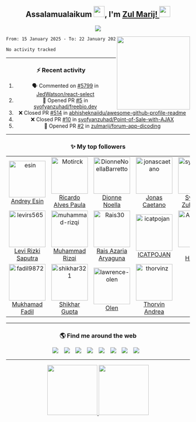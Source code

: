 <h2 align='center'> Assalamualaikum <img height="30px" src="https://raw.githubusercontent.com/zulmarij/zulmarij/master/wave.gif">, I'm <a href="https://github.com/zulmarij?tab=follow">Zul Marij! <img height="30px" src="https://raw.githubusercontent.com/zulmarij/zulmarij/master/catcode.gif"></h2>

<p align='center'>
    <a href="https://github.com/zulmarij?tab=follow"><img src="https://visitor-badge.glitch.me/badge?page_id=zulmarij.zulmarij"></a>
</p>

<p align='center'>
<img align="right" src="https://raw.githubusercontent.com/zulmarij/zulmarij/master/code.gif" width="200">

<!--START_SECTION:waka-->

```txt
From: 15 January 2025 - To: 22 January 2025

No activity tracked
```

<!--END_SECTION:waka-->

</p>

<hr>
<h3 align='center'> ⚡ Recent activity </h3>
<div align='center'>
    
<!--START_SECTION:activity-->
1. 🗣 Commented on [#5799](https://github.com/JedWatson/react-select/issues/5799#issuecomment-1840498654) in [JedWatson/react-select](https://github.com/JedWatson/react-select)
2. 💪 Opened PR [#5](https://github.com/syofyanzuhad/freebio.dev/pull/5) in [syofyanzuhad/freebio.dev](https://github.com/syofyanzuhad/freebio.dev)
3. ❌ Closed PR [#514](https://github.com/abhisheknaiidu/awesome-github-profile-readme/pull/514) in [abhisheknaiidu/awesome-github-profile-readme](https://github.com/abhisheknaiidu/awesome-github-profile-readme)
4. ❌ Closed PR [#10](https://github.com/syofyanzuhad/Point-of-Sale-with-AJAX/pull/10) in [syofyanzuhad/Point-of-Sale-with-AJAX](https://github.com/syofyanzuhad/Point-of-Sale-with-AJAX)
5. 💪 Opened PR [#2](https://github.com/zulmarij/forum-app-dicoding/pull/2) in [zulmarij/forum-app-dicoding](https://github.com/zulmarij/forum-app-dicoding)
<!--END_SECTION:activity-->

</div>

<hr>
<h3 align='center'> ✨ My top followers </h3>
<div align='center'>
    <!--START_SECTION:top-followers-->
<table>
  <tr>
    <td align="center">
      <a href="https://github.com/esin">
        <img src="https://avatars2.githubusercontent.com/u/69767" width="100px;" alt="esin"/>
      </a>
      <br />
      <a href="https://github.com/esin">Andrey Esin</a>
    </td>
    <td align="center">
      <a href="https://github.com/Motirck">
        <img src="https://avatars2.githubusercontent.com/u/57419630" width="100px;" alt="Motirck"/>
      </a>
      <br />
      <a href="https://github.com/Motirck">Ricardo Alves Paula</a>
    </td>
    <td align="center">
      <a href="https://github.com/DionneNoellaBarretto">
        <img src="https://avatars2.githubusercontent.com/u/16610213" width="100px;" alt="DionneNoellaBarretto"/>
      </a>
      <br />
      <a href="https://github.com/DionneNoellaBarretto">Dionne Noella</a>
    </td>
    <td align="center">
      <a href="https://github.com/jonascaetano">
        <img src="https://avatars2.githubusercontent.com/u/9288801" width="100px;" alt="jonascaetano"/>
      </a>
      <br />
      <a href="https://github.com/jonascaetano">Jonas Caetano</a>
    </td>
    <td align="center">
      <a href="https://github.com/syofyanzuhad">
        <img src="https://avatars2.githubusercontent.com/u/52684582" width="100px;" alt="syofyanzuhad"/>
      </a>
      <br />
      <a href="https://github.com/syofyanzuhad">Syofyan Zuhad 🇵🇸</a>
    </td>
    <td align="center">
      <a href="https://github.com/rahmathidayat9">
        <img src="https://avatars2.githubusercontent.com/u/73263428" width="100px;" alt="rahmathidayat9"/>
      </a>
      <br />
      <a href="https://github.com/rahmathidayat9">Rahmat Hidayat</a>
    </td>
    <td align="center">
      <a href="https://github.com/naptr">
        <img src="https://avatars2.githubusercontent.com/u/71458677" width="100px;" alt="naptr"/>
      </a>
      <br />
      <a href="https://github.com/naptr">Putra Krishna</a>
    </td>
  </tr>
  <tr>
    <td align="center">
      <a href="https://github.com/levirs565">
        <img src="https://avatars2.githubusercontent.com/u/42236775" width="100px;" alt="levirs565"/>
      </a>
      <br />
      <a href="https://github.com/levirs565">Levi Rizki Saputra</a>
    </td>
    <td align="center">
      <a href="https://github.com/muhammad-rizqi">
        <img src="https://avatars2.githubusercontent.com/u/69310085" width="100px;" alt="muhammad-rizqi"/>
      </a>
      <br />
      <a href="https://github.com/muhammad-rizqi">Muhammad Rizqi</a>
    </td>
    <td align="center">
      <a href="https://github.com/Rais30">
        <img src="https://avatars2.githubusercontent.com/u/70438512" width="100px;" alt="Rais30"/>
      </a>
      <br />
      <a href="https://github.com/Rais30">Rais Azaria Aryaguna </a>
    </td>
    <td align="center">
      <a href="https://github.com/icatpojan">
        <img src="https://avatars2.githubusercontent.com/u/70455184" width="100px;" alt="icatpojan"/>
      </a>
      <br />
      <a href="https://github.com/icatpojan">ICATPOJAN</a>
    </td>
    <td align="center">
      <a href="https://github.com/Andihamsah">
        <img src="https://avatars2.githubusercontent.com/u/52684294" width="100px;" alt="Andihamsah"/>
      </a>
      <br />
      <a href="https://github.com/Andihamsah">Andi Hamsah</a>
    </td>
    <td align="center">
      <a href="https://github.com/WiraJustisiaNega">
        <img src="https://avatars2.githubusercontent.com/u/78360978" width="100px;" alt="WiraJustisiaNega"/>
      </a>
      <br />
      <a href="https://github.com/WiraJustisiaNega">WiraJustisiaNega</a>
    </td>
    <td align="center">
      <a href="https://github.com/Rijlan">
        <img src="https://avatars2.githubusercontent.com/u/63373839" width="100px;" alt="Rijlan"/>
      </a>
      <br />
      <a href="https://github.com/Rijlan">Rijlan Nurfatoni</a>
    </td>
  </tr>
  <tr>
    <td align="center">
      <a href="https://github.com/fadil9872">
        <img src="https://avatars2.githubusercontent.com/u/70373705" width="100px;" alt="fadil9872"/>
      </a>
      <br />
      <a href="https://github.com/fadil9872">Mukhamad Fadil</a>
    </td>
    <td align="center">
      <a href="https://github.com/shikhar321">
        <img src="https://avatars2.githubusercontent.com/u/78657875" width="100px;" alt="shikhar321"/>
      </a>
      <br />
      <a href="https://github.com/shikhar321">Shikhar Gupta</a>
    </td>
    <td align="center">
      <a href="https://github.com/lawrence-olen">
        <img src="https://avatars2.githubusercontent.com/u/44195602" width="100px;" alt="lawrence-olen"/>
      </a>
      <br />
      <a href="https://github.com/lawrence-olen">Olen</a>
    </td>
    <td align="center">
      <a href="https://github.com/thorvinz">
        <img src="https://avatars2.githubusercontent.com/u/142652853" width="100px;" alt="thorvinz"/>
      </a>
      <br />
      <a href="https://github.com/thorvinz">Thorvin Andrea</a>
    </td>
  </tr>
</table>
<!--END_SECTION:top-followers-->
</div>

<hr>
<h3 align='center'> 🌎 Find me around the web </h3>
<p align='center'>
    <a href="https://wa.me/6281350887602"><img src="https://img.shields.io/badge/WhatsApp-25D366?style=for-the-badge&logo=whatsapp&logoColor=white" /></a>&nbsp;&nbsp;&nbsp;
    <a href="https://www.t.me/zulmarij"><img src="https://img.shields.io/badge/Telegram-26A5E4?style=for-the-badge&logo=telegram&logoColor=white" /></a>&nbsp;&nbsp;&nbsp;
    <a href="mailto:muhammadzulmarijrizkyfathullah@gmail.com?subject=github_message"><img src="https://img.shields.io/badge/Gmail-EA4335?style=for-the-badge&logo=gmail&logoColor=white" /></a>&nbsp;&nbsp;&nbsp;
    <a href="https://facebook.com/zulmarij"><img src="https://img.shields.io/badge/Facebook-1877F2?style=for-the-badge&logo=facebook&logoColor=white" /></a>&nbsp;&nbsp;&nbsp;
    <a href="https://instagram.com/zulmarij"><img src="https://img.shields.io/badge/Instagram-E4405F?style=for-the-badge&logo=instagram&logoColor=white" /></a>&nbsp;&nbsp;&nbsp;
    <a href="https://twitter.com/zul_marij"><img src="https://img.shields.io/badge/Twitter-1DA1F2?style=for-the-badge&logo=twitter&logoColor=white" /></a>&nbsp;&nbsp;&nbsp;
    <a href="https://www.linkedin.com/in/zulmarij"><img src="https://img.shields.io/badge/LinkedIn-0A66C2?style=for-the-badge&logo=linkedin&logoColor=white" /></a>&nbsp;&nbsp;&nbsp;
    <a href="https://github.com/zulmarij?tab=follow"><img src="https://img.shields.io/badge/GitHub-181717?style=for-the-badge&logo=github&logoColor=white" /></a>&nbsp;&nbsp;&nbsp;
</p>

<!--
<hr>
<h3 align='center'> 🌱 I’m currently working and learning with ...</h3>
<p align='center'>
     <a href="https://github.com/zulmarij?tab=follow"><img src="https://img.shields.io/badge/HTML5-E34F26?style=for-the-badge&logo=html5&logoColor=white" /></a>&nbsp;&nbsp;
     <a href="https://github.com/zulmarij?tab=follow"><img src="https://img.shields.io/badge/CSS3-1572B6?style=for-the-badge&logo=css3&logoColor=white" /></a>&nbsp;&nbsp;
     <a href="https://github.com/zulmarij?tab=follow"><img src="https://img.shields.io/badge/JavaScript-F7DF1E?style=for-the-badge&logo=javascript&logoColor=black" /></a>&nbsp;&nbsp;
     <a href="https://github.com/zulmarij?tab=follow"><img src="https://img.shields.io/badge/PHP-777BB4?style=for-the-badge&logo=php&logoColor=white" /></a>&nbsp;&nbsp;
     <a href="https://github.com/zulmarij?tab=follow"><img src="https://img.shields.io/badge/jQuery-0769AD?style=for-the-badge&logo=jquery&logoColor=white" /></a>&nbsp;&nbsp;
     <a href="https://github.com/zulmarij?tab=follow"><img src="https://img.shields.io/badge/Bootstrap-7952B3?style=for-the-badge&logo=bootstrap&logoColor=white" /></a>&nbsp;&nbsp;
     <a href="https://github.com/zulmarij?tab=follow"><img src="https://img.shields.io/badge/Laravel-FF2D20?style=for-the-badge&logo=laravel&logoColor=white" /></a>&nbsp;&nbsp;
     <a href="https://github.com/zulmarij?tab=follow"><img src="https://img.shields.io/badge/Codeigniter-EF4223?style=for-the-badge&logo=codeigniter&logoColor=white" /></a>&nbsp;&nbsp;
     <a href="https://github.com/zulmarij?tab=follow"><img src="https://img.shields.io/badge/MySQL-4479A1?style=for-the-badge&logo=mysql&logoColor=white" /></a>&nbsp;&nbsp;
     <a href="https://github.com/zulmarij?tab=follow"><img src="https://img.shields.io/badge/Git-F05032?style=for-the-badge&logo=git&logoColor=white" /></a>&nbsp;&nbsp;
     <a href="https://github.com/zulmarij?tab=follow"><img src="https://img.shields.io/badge/Postman-FF6C37?style=for-the-badge&logo=postman&logoColor=white" /></a>&nbsp;&nbsp;
     <a href="https://github.com/zulmarij?tab=follow"><img src="https://img.shields.io/badge/Heroku-430098?style=for-the-badge&logo=heroku&logoColor=white" /></a>&nbsp;&nbsp;
     <a href="https://github.com/zulmarij?tab=follow"><img src="https://img.shields.io/badge/Visual_Studio_Code-007ACC?style=for-the-badge&logo=visual%20studio%20code&logoColor=white" /></a>&nbsp;&nbsp;
     <a href="https://github.com/zulmarij?tab=follow"><img src="https://img.shields.io/badge/Linux_Mint-87CF3E?style=for-the-badge&logo=linux-mint&logoColor=white" /></a>&nbsp;&nbsp;
</p>
-->

<hr>
<p align='center'>
    <a href="https://github.com/zulmarij?tab=follow">
        <img height="137px" src="https://github-readme-stats.vercel.app/api/top-langs/?username=zulmarij&hide_title=true&hide_border=true&layout=compact&theme=midnight-purple" />
         <img height="137px" src="https://github-readme-stats.vercel.app/api?username=zulmarij&hide_title=true&hide_border=true&show_icons=true&include_all_commits=true&count_private=true&line_height=21&theme=midnight-purple" />
    </a>
</p>
